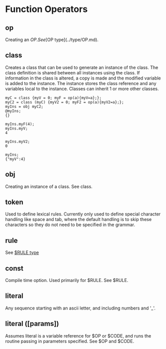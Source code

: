 # Function Operators
## op
Creating an $OP. See [$OP type](../type/OP.md).

## class
Creates a class that can be used to generate an instance of the class. The class definition is shared between all instances using the class. If information in the class is altered, a copy is made and the modified variable is added to the instance. The instance stores the class reference and any variables local to the instance. Classes can inherit 1 or more other classes. 

```
myC = class {myV = 0; myF = op(a){myV=a};};
myC2 = class (myC) {myV2 = 0; myF2 = op(a){myV2=a};};
myIns = obj myC2;
@myIns;
{}

myIns.myF(4);
myIns.myV;
4

myIns.myV2;
0

myIns;
{"myV":4}
```

## obj
Creating an instance of a class. See class.

## token
Used to define lexical rules. Currently only used to define special character handling like space and tab, where the default handling is to skip these characters so they do not need to be specified in the grammar. 

## rule
See [$RULE type](../type/RULE.md)

## const
Compile time option. Used primarily for $RULE. See $RULE.

## literal
Any sequence starting with an ascii letter, and including numbers and '_'. 

## literal ([params])
Assumes literal is a variable reference for $OP or $CODE, and runs the routine passing in parameters specified. See $OP and $CODE.
